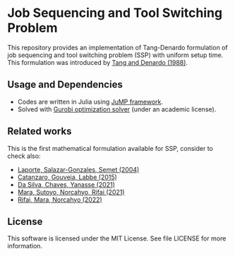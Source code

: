 # Job Sequencing and Tool Switching Problem
This repository provides an implementation of Tang-Denardo formulation of job sequencing and tool switching problem (SSP) with uniform setup time. 
This formulation was introduced by [Tang and Denardo (1988)](https://doi.org/10.1287/opre.36.5.767). 

## Usage and Dependencies
* Codes are written in Julia using [JuMP framework](https://doi.org/10.1137/15M1020575).
* Solved with [Gurobi optimization solver](https://gurobi.com/) (under an academic license).

## Related works
This is the first mathematical formulation available for SSP, consider to check also: 
* [Laporte, Salazar-Gonzales, Semet (2004)](https://doi.org/10.1080/07408170490257871)
* [Catanzaro, Gouveia, Labbe (2015)](https://doi.org/10.1016/j.ejor.2015.02.018)
* [Da Silva, Chaves, Yanasse (2021)](https://doi.org/10.1080/00207543.2020.1748906)
* [Mara, Sutoyo, Norcahyo, Rifai (2021)](https://doi.org/10.1016/j.jksues.2021.02.015)
* [Rifai, Mara, Norcahyo (2022)](https://doi.org/10.1016/j.cie.2021.107813)

## License
This software is licensed under the MIT License. See file LICENSE for more information.

